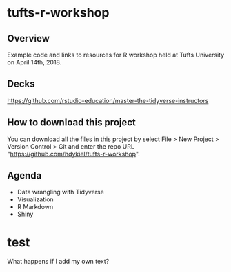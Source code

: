 # tufts-r-workshop

## Overview
Example code and links to resources for R workshop held at Tufts University on April 14th, 2018.

## Decks
https://github.com/rstudio-education/master-the-tidyverse-instructors

## How to download this project
You can download all the files in this project by select File > New Project > Version Control > Git and enter the repo URL "https://github.com/hdykiel/tufts-r-workshop".

## Agenda

- Data wrangling with Tidyverse
- Visualization
- R Markdown
- Shiny

# test
What happens if I add my own text?
